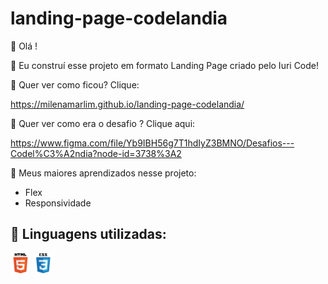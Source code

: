 # landing-page-codelandia

💜 Olá !

💬 Eu construí esse projeto em formato Landing Page criado pelo Iuri Code!

🚀  Quer ver como ficou? Clique:

https://milenamarlim.github.io/landing-page-codelandia/

🚀  Quer ver como era o desafio ? Clique aqui:

https://www.figma.com/file/Yb9IBH56g7T1hdIyZ3BMNO/Desafios---Codel%C3%A2ndia?node-id=3738%3A2

💬 Meus maiores aprendizados nesse projeto:

* Flex 
* Responsividade

## 🚀 Linguagens utilizadas:

<code><img height="32" src="https://raw.githubusercontent.com/github/explore/80688e429a7d4ef2fca1e82350fe8e3517d3494d/topics/html/html.png" alt="HTML5"/></code>
<code><img height="32" src="https://raw.githubusercontent.com/github/explore/80688e429a7d4ef2fca1e82350fe8e3517d3494d/topics/css/css.png" alt="CSS"/></code>



